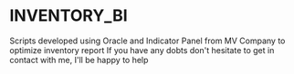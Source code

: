 # INVENTORY_BI
Scripts developed using Oracle and Indicator Panel from MV Company to optimize inventory report
If you have any dobts don't hesitate to get in contact with me, I'll be happy to help
